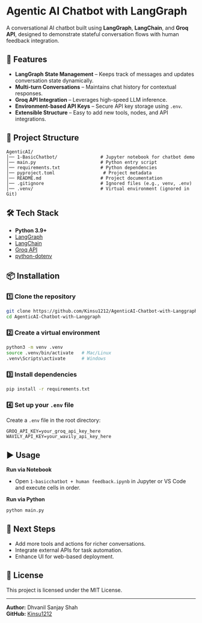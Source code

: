 # Agentic AI Chatbot with LangGraph

A conversational AI chatbot built using **LangGraph**, **LangChain**, and **Groq API**, designed to demonstrate stateful conversation flows with human feedback integration.

## 🚀 Features
- **LangGraph State Management** – Keeps track of messages and updates conversation state dynamically.
- **Multi-turn Conversations** – Maintains chat history for contextual responses.
- **Groq API Integration** – Leverages high-speed LLM inference.
- **Environment-based API Keys** – Secure API key storage using `.env`.
- **Extensible Structure** – Easy to add new tools, nodes, and API integrations.

## 📂 Project Structure
```
AgenticAI/
│── 1-BasicChatbot/                # Jupyter notebook for chatbot demo
│── main.py                        # Python entry script
│── requirements.txt               # Python dependencies
│── pyproject.toml                  # Project metadata
│── README.md                      # Project documentation
│── .gitignore                     # Ignored files (e.g., venv, .env)
│── .venv/                         # Virtual environment (ignored in Git)
```

## 🛠️ Tech Stack
- **Python 3.9+**
- [LangGraph](https://github.com/langchain-ai/langgraph)
- [LangChain](https://github.com/hwchase17/langchain)
- [Groq API](https://groq.com)
- [python-dotenv](https://pypi.org/project/python-dotenv/)

## 📦 Installation

### 1️⃣ Clone the repository
```bash
git clone https://github.com/Kinsu1212/AgenticAI-Chatbot-with-Langgraph.git
cd AgenticAI-Chatbot-with-Langgraph
```

### 2️⃣ Create a virtual environment
```bash
python3 -m venv .venv
source .venv/bin/activate   # Mac/Linux
.venv\Scripts\activate      # Windows
```

### 3️⃣ Install dependencies
```bash
pip install -r requirements.txt
```

### 4️⃣ Set up your `.env` file
Create a `.env` file in the root directory:
```env
GROQ_API_KEY=your_groq_api_key_here
WAVILY_API_KEY=your_wavily_api_key_here
```

## ▶️ Usage

**Run via Notebook**
- Open `1-basicchatbot + human feedback.ipynb` in Jupyter or VS Code and execute cells in order.

**Run via Python**
```bash
python main.py
```

## 🔮 Next Steps
- Add more tools and actions for richer conversations.
- Integrate external APIs for task automation.
- Enhance UI for web-based deployment.

## 📜 License
This project is licensed under the MIT License.

---

**Author:** Dhvanil Sanjay Shah  
**GitHub:** [Kinsu1212](https://github.com/Kinsu1212)  
